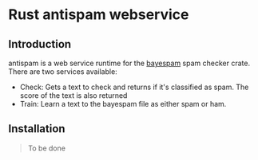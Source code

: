 # Rust antispam webservice

## Introduction

antispam is a web service runtime for the [bayespam](https://docs.rs/bayespam/1.0.3/bayespam/) spam checker crate.
There are two services available:

- Check: Gets a text to check and returns if it's classified as spam. The score of the text is also returned
- Train: Learn a text to the bayespam file as either spam or ham.

## Installation

> To be done
